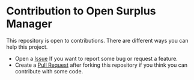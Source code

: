 # Contribution to Open Surplus Manager

This repository is open to contributions. There are different ways you can help this project.

- Open a [Issue](https://github.com/JoseRMorales/OpenSurplusManager/issues) If you want to report some bug or request a feature.
- Create a [Pull Request](https://github.com/JoseRMorales/OpenSurplusManager/pulls) after forking this repository if you think you can contribute with some code.

